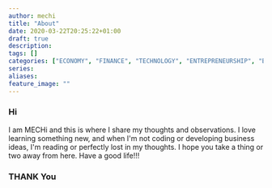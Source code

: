 ```yaml
---
author: mechi
title: "About"
date: 2020-03-22T20:25:22+01:00
draft: true
description:
tags: []
categories: ["ECONOMY", "FINANCE", "TECHNOLOGY", "ENTREPRENEURSHIP", "BUSINESS", "MANAGEMENT", "PERSONAL DEVELOPMENT"]
series:
aliases:
feature_image: ""
---
```

### Hi

I am MECHi and this is where I share my thoughts and observations. I love learning something new, and when I'm not coding or developing business ideas, I'm reading or perfectly lost in my thoughts. I hope you take a thing or two away from here.
Have a good life!!!
### THANK You
